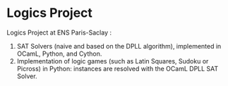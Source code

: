 # Logics Project
Logics Project at ENS Paris-Saclay : 

1. SAT Solvers (naive and based on the DPLL algorithm), implemented in OCamL, Python, and Cython.
2. Implementation of logic games (such as Latin Squares, Sudoku or Picross) in Python: instances are resolved with the OCamL DPLL SAT Solver.



